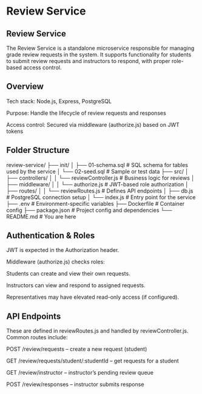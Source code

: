 # Review Service

## Review Service
The Review Service is a standalone microservice responsible for managing grade review requests in the system. It supports functionality for students to submit review requests and instructors to respond, with proper role-based access control.

## Overview
Tech stack: Node.js, Express, PostgreSQL

Purpose: Handle the lifecycle of review requests and responses

Access control: Secured via middleware (authorize.js) based on JWT tokens

## Folder Structure
review-service/
├── init/
│   ├── 01-schema.sql        # SQL schema for tables used by the service
│   └── 02-seed.sql          # Sample or test data
├── src/
│   ├── controllers/
│   │   └── reviewController.js    # Business logic for reviews
│   ├── middleware/
│   │   └── authorize.js           # JWT-based role authorization
│   ├── routes/
│   │   └── reviewRoutes.js        # Defines API endpoints
│   ├── db.js                      # PostgreSQL connection setup
│   └── index.js                   # Entry point for the service
├── .env                     # Environment-specific variables
├── Dockerfile               # Container config
├── package.json             # Project config and dependencies
└── README.md                # You are here

## Authentication & Roles
JWT is expected in the Authorization header.

Middleware (authorize.js) checks roles:

Students can create and view their own requests.

Instructors can view and respond to assigned requests.

Representatives may have elevated read-only access (if configured).

## API Endpoints
These are defined in reviewRoutes.js and handled by reviewController.js. Common routes include:

POST /review/requests – create a new request (student)

GET /review/requests/student/:studentId – get requests for a student

GET /review/instructor – instructor’s pending review queue

POST /review/responses – instructor submits response




